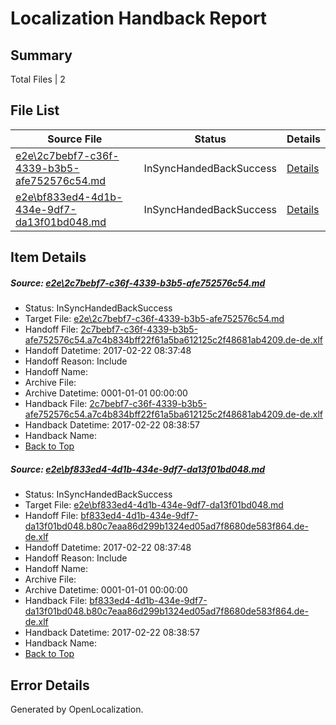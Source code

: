 # <a name='report-top'></a> Localization Handback Report

## Summary
 Total Files | 2

## File List
 Source File | Status | Details 
 ----------- | ------ | ------- 
 [e2e\2c7bebf7-c36f-4339-b3b5-afe752576c54.md](https://github.com/OpenLocalizationTestOrg/ol-test4/blob/9bd1ba0981b5b98e496f3bde4a1bf9a15753a835/e2e/2c7bebf7-c36f-4339-b3b5-afe752576c54.md) | InSyncHandedBackSuccess | [Details](#2ba58b2939023e5afadf64171900f679125e95b02)
 [e2e\bf833ed4-4d1b-434e-9df7-da13f01bd048.md](https://github.com/OpenLocalizationTestOrg/ol-test4/blob/9bd1ba0981b5b98e496f3bde4a1bf9a15753a835/e2e/bf833ed4-4d1b-434e-9df7-da13f01bd048.md) | InSyncHandedBackSuccess | [Details](#dd1ae6e6b0b34994150f2b6a8a05546f68fb50683)

## Item Details
##### <a name='2ba58b2939023e5afadf64171900f679125e95b02'></a> Source: [e2e\2c7bebf7-c36f-4339-b3b5-afe752576c54.md](https://github.com/OpenLocalizationTestOrg/ol-test4/blob/9bd1ba0981b5b98e496f3bde4a1bf9a15753a835/e2e/2c7bebf7-c36f-4339-b3b5-afe752576c54.md)
* Status: InSyncHandedBackSuccess
* Target File: [e2e\2c7bebf7-c36f-4339-b3b5-afe752576c54.md](https://github.com/OpenLocalizationTestOrg/ol-test4-dede/blob/68da82ce02bab9991bbf6c95bb92e3369e591e8a/e2e/2c7bebf7-c36f-4339-b3b5-afe752576c54.md)
* Handoff File: [2c7bebf7-c36f-4339-b3b5-afe752576c54.a7c4b834bff22f61a5ba612125c2f48681ab4209.de-de.xlf](https://github.com/OpenLocalizationTestOrg/ol-test4-handoff/blob/0f0fd6d015975ec51871409ea6247507b0b617dc/ol-handoff/OpenLocalizationTestOrg/ol-test4-dede/xinjiang/ht/2c7bebf7-c36f-4339-b3b5-afe752576c54.a7c4b834bff22f61a5ba612125c2f48681ab4209.de-de.xlf)
* Handoff Datetime: 2017-02-22 08:37:48
* Handoff Reason: Include
* Handoff Name: 
* Archive File: 
* Archive Datetime: 0001-01-01 00:00:00
* Handback File: [2c7bebf7-c36f-4339-b3b5-afe752576c54.a7c4b834bff22f61a5ba612125c2f48681ab4209.de-de.xlf](https://github.com/OpenLocalizationTestOrg/ol-test4-handback/blob/74e51d4bd2feafa5e45ccf960ce40ee831c9787a/ol-handback/OpenLocalizationTestOrg/ol-test4-dede/xinjiang/ht/2c7bebf7-c36f-4339-b3b5-afe752576c54.a7c4b834bff22f61a5ba612125c2f48681ab4209.de-de.xlf)
* Handback Datetime: 2017-02-22 08:38:57
* Handback Name: 
* [Back to Top](#report-top)

##### <a name='dd1ae6e6b0b34994150f2b6a8a05546f68fb50683'></a> Source: [e2e\bf833ed4-4d1b-434e-9df7-da13f01bd048.md](https://github.com/OpenLocalizationTestOrg/ol-test4/blob/9bd1ba0981b5b98e496f3bde4a1bf9a15753a835/e2e/bf833ed4-4d1b-434e-9df7-da13f01bd048.md)
* Status: InSyncHandedBackSuccess
* Target File: [e2e\bf833ed4-4d1b-434e-9df7-da13f01bd048.md](https://github.com/OpenLocalizationTestOrg/ol-test4-dede/blob/68da82ce02bab9991bbf6c95bb92e3369e591e8a/e2e/bf833ed4-4d1b-434e-9df7-da13f01bd048.md)
* Handoff File: [bf833ed4-4d1b-434e-9df7-da13f01bd048.b80c7eaa86d299b1324ed05ad7f8680de583f864.de-de.xlf](https://github.com/OpenLocalizationTestOrg/ol-test4-handoff/blob/0f0fd6d015975ec51871409ea6247507b0b617dc/ol-handoff/OpenLocalizationTestOrg/ol-test4-dede/xinjiang/ht/bf833ed4-4d1b-434e-9df7-da13f01bd048.b80c7eaa86d299b1324ed05ad7f8680de583f864.de-de.xlf)
* Handoff Datetime: 2017-02-22 08:37:48
* Handoff Reason: Include
* Handoff Name: 
* Archive File: 
* Archive Datetime: 0001-01-01 00:00:00
* Handback File: [bf833ed4-4d1b-434e-9df7-da13f01bd048.b80c7eaa86d299b1324ed05ad7f8680de583f864.de-de.xlf](https://github.com/OpenLocalizationTestOrg/ol-test4-handback/blob/74e51d4bd2feafa5e45ccf960ce40ee831c9787a/ol-handback/OpenLocalizationTestOrg/ol-test4-dede/xinjiang/ht/bf833ed4-4d1b-434e-9df7-da13f01bd048.b80c7eaa86d299b1324ed05ad7f8680de583f864.de-de.xlf)
* Handback Datetime: 2017-02-22 08:38:57
* Handback Name: 
* [Back to Top](#report-top)


## Error Details

Generated by OpenLocalization.
